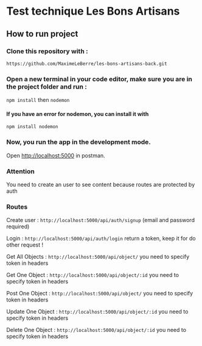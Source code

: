 # Test technique Les Bons Artisans
## How to run project

### Clone this repository with :
`https://github.com/MaximeLeBerre/les-bons-artisans-back.git`
### Open a new terminal in your code editor, make sure you are in the project folder and run :
`npm install` then
`nodemon`

#### If you have an error for nodemon, you can install it with
`npm install nodemon`

### Now, you run the app in the development mode.
Open [http://localhost:5000](http://localhost:5000) in postman.

### Attention 
You need to create an user to see content because routes are protected by auth

### Routes 

Create user : `http://localhost:5000/api/auth/signup` (email and password required)

Login : `http://localhost:5000/api/auth/login` return a token, keep it for do other request !

Get All Objects : `http://localhost:5000/api/object/` you need to specify token in headers

Get One Object : `http://localhost:5000/api/object/:id` you need to specify token in headers

Post One Object : `http://localhost:5000/api/object/` you need to specify token in headers

Update One Object : `http://localhost:5000/api/object/:id` you need to specify token in headers

Delete One Object : `http://localhost:5000/api/object/:id` you need to specify token in headers
